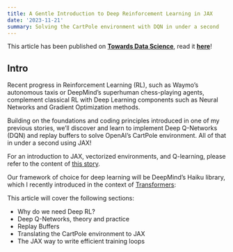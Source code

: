 ```yaml
---
title: A Gentle Introduction to Deep Reinforcement Learning in JAX
date: '2023-11-21'
summary: Solving the CartPole environment with DQN in under a second
---
```


This article has been published on [**Towards Data Science**](https://towardsdatascience.com), read it [**here**](https://medium.com/towards-data-science/a-gentle-introduction-to-deep-reinforcement-learning-in-jax-c1e45a179b92)!

## Intro

Recent progress in Reinforcement Learning (RL), such as Waymo’s autonomous taxis or DeepMind’s superhuman chess-playing agents, complement classical RL with Deep Learning components such as Neural Networks and Gradient Optimization methods.

Building on the foundations and coding principles introduced in one of my previous stories, we’ll discover and learn to implement Deep Q-Networks (DQN) and replay buffers to solve OpenAI’s CartPole environment. All of that in under a second using JAX!

For an introduction to JAX, vectorized environments, and Q-learning, please refer to the content of [this story](https://towardsdatascience.com/vectorize-and-parallelize-rl-environments-with-jax-q-learning-at-the-speed-of-light-49d07373adf5).

Our framework of choice for deep learning will be DeepMind’s Haiku library, which I recently introduced in the context of [Transformers](https://towardsdatascience.com/implementing-a-transformer-encoder-from-scratch-with-jax-and-haiku-791d31b4f0dd):

This article will cover the following sections:

* Why do we need Deep RL?
* Deep Q-Networks, theory and practice
* Replay Buffers
* Translating the CartPole environment to JAX
* The JAX way to write efficient training loops

